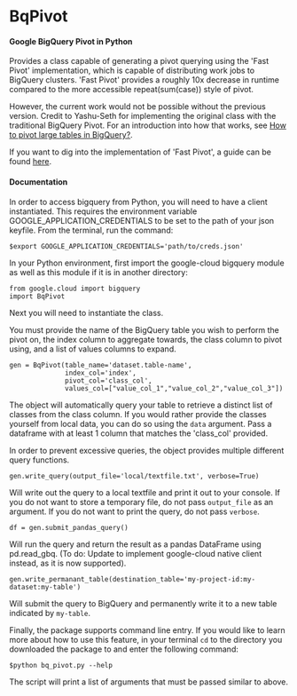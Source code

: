 # BqPivot

#### Google BigQuery Pivot in Python  
 
Provides a class capable of generating a pivot querying using the 'Fast Pivot' implementation, which is capable of distributing work jobs to BigQuery clusters. 'Fast Pivot' provides a roughly 10x decrease in runtime compared to the more accessible repeat(sum(case)) style of pivot. 

However, the current work would not be possible without the previous version. Credit to Yashu-Seth for implementing the original class with the traditional BigQuery Pivot. For an introduction into how that works, see [How to pivot large tables in BigQuery?](https://yashuseth.blog/2018/06/06/how-to-pivot-large-tables-in-bigquery/).

If you want to dig into the implementation of 'Fast Pivot', a guide can be found [here](https://corecompete.com/how-to-build-pivot-tables-in-bigquery-fast-and-easy/).

#### Documentation

In order to access bigquery from Python, you will need to have a client instantiated. This requires the environment variable GOOGLE_APPLICATION_CREDENTIALS to be set to the path of your json keyfile. From the terminal, run the command:

```
$export GOOGLE_APPLICATION_CREDENTIALS='path/to/creds.json'
```

In your Python environment, first import the google-cloud bigquery module as well as this module if it is in another directory: 

```
from google.cloud import bigquery
import BqPivot
```

Next you will need to instantiate the class. 

You must provide the name of the BigQuery table you wish to perform the pivot on, the index column to aggregate towards, the class column to pivot using, and a list of values columns to expand. 

```
gen = BqPivot(table_name='dataset.table-name',
              index_col='index',
              pivot_col='class_col',
              values_col=["value_col_1","value_col_2","value_col_3"])
```

The object will automatically query your table to retrieve a distinct list of classes from the class column. If you would rather provide the classes yourself from local data, you can do so using the `data` argument. Pass a dataframe with at least 1 column that matches the 'class_col' provided. 

In order to prevent excessive queries, the object provides multiple different query functions. 

```
gen.write_query(output_file='local/textfile.txt', verbose=True)
```

Will write out the query to a local textfile and print it out to your console. If you do not want to store a temporary file, do not pass `output_file` as an argument. If you do not want to print the query, do not pass `verbose`. 

```
df = gen.submit_pandas_query()
```

Will run the query and return the result as a pandas DataFrame using pd.read_gbq. (To do: Update to implement google-cloud native client instead, as it is now supported).

```
gen.write_permanant_table(destination_table='my-project-id:my-dataset:my-table')
```

Will submit the query to BigQuery and permanently write it to a new table indicated by `my-table`. 

Finally, the package supports command line entry. If you would like to learn more about how to use this feature, in your terminal `cd` to the directory you downloaded the package to and enter the following command:

```
$python bq_pivot.py --help
```

The script will print a list of arguments that must be passed similar to above. 

